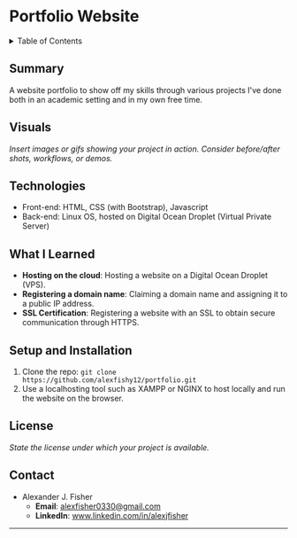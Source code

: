 # Portfolio Website

<details>
<summary>Table of Contents</summary>

1. [Summary](#Summary)
2. [Visuals](#visuals)
3. [Technologies](#technologies)
4. [What I Learned](#what-i-learned)
5. [Setup and Installation](#setup-and-installation)
6. [License](#license)
7. [Contact](#contact)

</details>

## Summary
A website portfolio to show off my skills through various projects I've done both in an academic setting and in my own free time.

## Visuals
*Insert images or gifs showing your project in action. Consider before/after shots, workflows, or demos.*

## Technologies
- Front-end: HTML, CSS (with Bootstrap), Javascript
- Back-end: Linux OS, hosted on Digital Ocean Droplet (Virtual Private Server)

## What I Learned
- **Hosting on the cloud**: Hosting a website on a Digital Ocean Droplet (VPS).
- **Registering a domain name**: Claiming a domain name and assigning it to a public IP address.
- **SSL Certification**: Registering a website with an SSL to obtain secure communication through HTTPS.

## Setup and Installation
1. Clone the repo: `git clone https://github.com/alexfishy12/portfolio.git`
2. Use a localhosting tool such as XAMPP or NGINX to host locally and run the website on the browser.

## License
*State the license under which your project is available.*

## Contact
- Alexander J. Fisher
  - **Email**: alexfisher0330@gmail.com
  - **LinkedIn**: www.linkedin.com/in/alexjfisher

---
